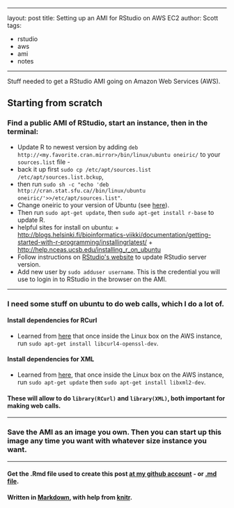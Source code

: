 

---
layout: post
title: Setting up an AMI for RStudio on AWS EC2
author: Scott
tags:
- rstudio
- aws
- ami
- notes
---


Stuff needed to get a RStudio AMI going on Amazon Web Services (AWS). 

## Starting from scratch 

### Find a public AMI of RStudio, start an instance, then in the terminal:

+ Update R to newest version by adding `deb http://<my.favorite.cran.mirror>/bin/linux/ubuntu oneiric/` to your `sources.list` file - 
+ back it up first `sudo cp /etc/apt/sources.list /etc/apt/sources.list.bckup`, 
+ then run `sudo sh -c "echo 'deb http://cran.stat.sfu.ca//bin/linux/ubuntu oneiric/'>>/etc/apt/sources.list"`. 
+ Change oneiric to your version of Ubuntu (see [here](http://cran.r-project.org/bin/linux/ubuntu/)). 
+ Then run `sudo apt-get update`, then `sudo apt-get install r-base` to update R.
+ helpful sites for install on ubuntu: 
		+ http://blogs.helsinki.fi/bioinformatics-viikki/documentation/getting-started-with-r-programming/installingrlatest/
		+ http://help.nceas.ucsb.edu/installing_r_on_ubuntu
+ Follow instructions on [RStudio's website](http://rstudio.org/download/server) to update RStudio server version.
+ Add new user by `sudo adduser username`.  This is the credential you will use to login in to RStudio in the browser on the AMI. 

****** 

### I need some stuff on ubuntu to do web calls, which I do a lot of.  

####  Install dependencies for RCurl 
+ Learned from [here](http://www.omegahat.org/RCurl/FAQ.html) that once inside the Linux box on the AWS instance, run `sudo apt-get install libcurl4-openssl-dev`. 

#### Install dependencies for XML
+ Learned from [here](http://stackoverflow.com/questions/7765429/unable-to-install-r-package-in-ubuntu-11-04), that once inside the Linux box on the AWS instance, run `sudo apt-get update` then `sudo apt-get install libxml2-dev`. 

#### These will allow to do `library(RCurl)` and `library(XML)`, both important for making web calls. 

****** 
### Save the AMI as an image you own.  Then you can start up this image any time you want with whatever size instance you want. 


*********
#### Get the .Rmd file used to create this post [at my github account](https://github.com/SChamberlain/scott/blob/gh-pages/_drafts/2012-09-26-using-aws.Rmd) - or [.md file](https://github.com/SChamberlain/scott/tree/gh-pages/_posts/2012-09-26-using-aws.md).

#### Written in [Markdown](http://daringfireball.net/projects/markdown/), with help from [knitr](http://yihui.name/knitr/).

